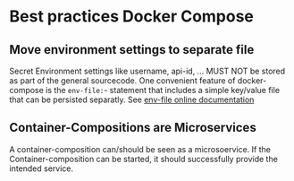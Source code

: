 # Best practices **Docker Compose**

## Move environment settings to separate file

Secret Environment settings like username, api-id, ... MUST NOT be stored as part of the general sourcecode.
One convenient feature of docker-compose is the `env-file:`- statement that includes a simple key/value
file that can be persisted separatly. See [env-file online documentation](https://docs.docker.com/compose/yml/#env-file)

## Container-Compositions are **Microservices**

A container-composition can/should be seen as a microsoervice. If the Container-composition can be started, it should successfully provide the intended service.

